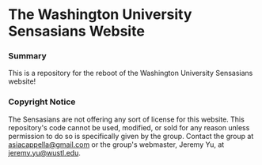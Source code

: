 # The Washington University Sensasians Website

### Summary 

This is a repository for the reboot of the Washington University Sensasians website! 


### Copyright Notice 

The Sensasians are not offering any sort of license for this website. This repository's code cannot be used, modified, or sold for any reason unless permission to do so is specifically given by the group. Contact the group at [asiacappella@gmail.com](mailto:asiacappella@gmail.com) or the group's webmaster, Jeremy Yu, at [jeremy.yu@wustl.edu](mailto:jeremy.yu@wustl.edu).
